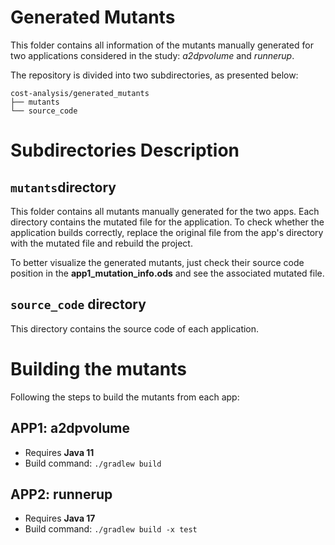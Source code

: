 # Generated Mutants
This folder contains all information of the mutants manually generated for two applications considered in the study: *a2dpvolume* and *runnerup*.

The repository is divided into two subdirectories, as presented below:

```
cost-analysis/generated_mutants
├── mutants
└── source_code
```

# Subdirectories Description
## `mutants`directory
This folder contains all mutants manually generated for the two apps. Each directory contains the mutated file for the application. To check whether the application builds correctly, replace the original file from the app's directory with the mutated file and rebuild the project. 

To better visualize the generated mutants, just check their source code position in the **app1_mutation_info.ods** and see the associated mutated file.

## `source_code` directory
This directory contains the source code of each application.

# Building the mutants
Following the steps to build the mutants from each app:

## APP1: a2dpvolume
- Requires **Java 11**
- Build command: `./gradlew build`

## APP2: runnerup
- Requires **Java 17**
- Build command: `./gradlew build -x test`